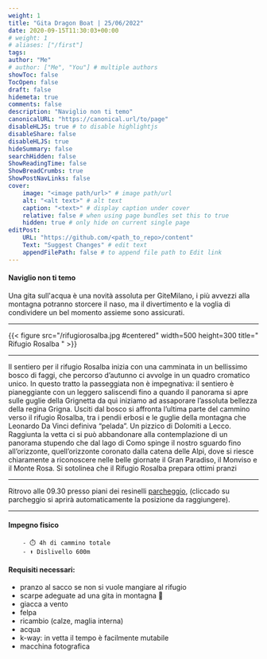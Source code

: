 ```yaml
---
weight: 1
title: "Gita Dragon Boat | 25/06/2022"
date: 2020-09-15T11:30:03+00:00
# weight: 1
# aliases: ["/first"]
tags: 
author: "Me"
# author: ["Me", "You"] # multiple authors
showToc: false
TocOpen: false
draft: false
hidemeta: true
comments: false
description: "Naviglio non ti temo"
canonicalURL: "https://canonical.url/to/page"
disableHLJS: true # to disable highlightjs
disableShare: false
disableHLJS: true
hideSummary: false
searchHidden: false
ShowReadingTime: false
ShowBreadCrumbs: true
ShowPostNavLinks: false 
cover:
    image: "<image path/url>" # image path/url
    alt: "<alt text>" # alt text
    caption: "<text>" # display caption under cover
    relative: false # when using page bundles set this to true
    hidden: true # only hide on current single page
editPost:
    URL: "https://github.com/<path_to_repo>/content"
    Text: "Suggest Changes" # edit text
    appendFilePath: false # to append file path to Edit link
---
```




#### Naviglio non ti temo 

<!--more--> 
Una gita sull'acqua è una novità assoluta per GiteMilano, i più avvezzi alla montagna potranno storcere il naso, ma il divertimento e la voglia di condividere un bel momento assieme sono assicurati.




---

{{< figure src="/rifugiorosalba.jpg #centered" width=500 height=300 title=" Rifugio Rosalba " >}}

---
Il sentiero per il rifugio Rosalba inizia con una camminata in un bellissimo bosco di faggi, che percorso d’autunno ci avvolge in un quadro cromatico unico. In questo tratto la passeggiata non è impegnativa: il sentiero è pianeggiante con un leggero saliscendi fino a quando il panorama si apre sulle guglie della Grignetta da quì iniziamo ad assaporare l’assoluta bellezza della regina Grigna. Usciti dal bosco si affronta l’ultima parte del  cammino verso il rifugio Rosalba, tra i pendii erbosi e le guglie della montagna che Leonardo Da Vinci definiva “pelada”. Un pizzico di Dolomiti a Lecco. Raggiunta la vetta ci si può abbandonare alla contemplazione di un panorama stupendo che dal lago di Como spinge il nostro sguardo fino all’orizzonte, quell’orizzonte coronato dalla catena delle Alpi, dove si riesce chiaramente a riconoscere nelle belle giornate il Gran Paradiso, il Monviso e il Monte Rosa.
Si sotolinea che il Rifugio Rosalba prepara ottimi pranzi 

---

Ritrovo alle 09.30 presso piani dei resinelli [parcheggio](https://goo.gl/maps/ggeG1MieYDvQVspHA), (cliccado su parcheggio si aprirà automaticamente la posizione da raggiungere).

--- 
#### Impegno fisico

        - ⏱️ 4h di cammino totale
        - ⬆️ Dislivello 600m




#### Requisiti necessari:  
- pranzo al sacco se non si vuole mangiare al rifugio 
- scarpe adeguate ad una gita in montagna 🥾 
- giacca a vento
- felpa
- ricambio (calze, maglia interna)
- acqua 
- k-way: in vetta il tempo è facilmente mutabile
- macchina fotografica